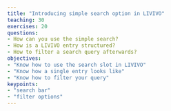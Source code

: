 ```yaml
---
title: "Introducing simple search option in LIVIVO"
teaching: 30
exercises: 20
questions:
- How can you use the simple search?
- How is a LIVIVO entry structured?
- How to filter a search query afterwards?
objectives:
- "Know how to use the search slot in LIVIVO"
- "Know how a single entry looks like"
- "Know how to filter your query" 
keypoints:
- "search bar"
- "filter options"
---
```

